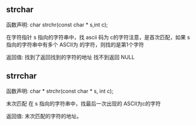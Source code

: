 ## strchar
函数声明: char strchr(const char * s,int c);

在字符指针 s 指向的字符串中，找 ascii 码为 c的字符注意，是首次匹配，如果 s 指向的字符串中有多个 ASCII为 的字符，则找的是第1个字符

返回值:
找到了返回找到的字符的地址
找不到返回 NULL

## strrchar
函数声明: char * strchr(const char * s, int c);

末次匹配 在 s 指向的字符串中，找最后一次出现的 ASCII为c的字符

返回值:
末次匹配的字符的地址。